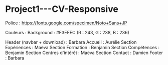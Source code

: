 # Project1---CV-Responsive

Police : https://fonts.google.com/specimen/Noto+Sans+JP

Couleurs :
Background : #F3EEEC (R : 243, G : 238, B : 236)

Header (navbar + download) : Barbara
Accueil : Aurélie
Section Expériences : Maëva
Section Formation : Benjamin
Section Compétences : Benjamin
Section Centres d'intérêt : Maëva
Section Contact : Damien
Footer : Barbara
